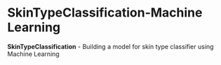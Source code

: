 # SkinTypeClassification-Machine Learning

**SkinTypeClassification** - Building a model for skin type classifier using Machine Learning
